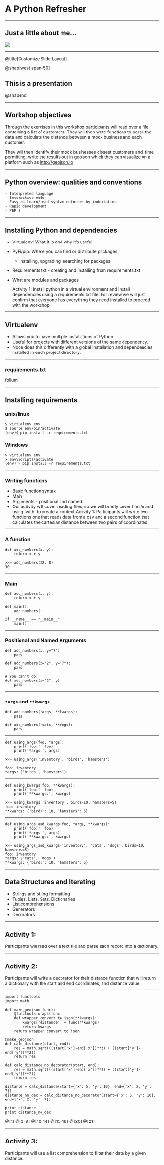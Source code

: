 # A Python Refresher

---

## Just a little about me...

![](assets/img/board-measurements.jpg)

---
@title[Customize Slide Layout]

@snap[west span-50]
## This is a presentation
@snapend

---

## Workshop objectives

Through the exercises in this workshop participants will read over a file containing a list of customers. They will then write functions to parse the data and calculate the distance between a mock business and each customer.

They will then identify their mock businesses closest customers and, time permitting, write the results out in geojson which they can visualize on a platform such as http://geojson.io

---

## Python overview: qualities and conventions

    - Interpreted language
    - Interactive mode
    - Easy to learn/read syntax enforced by indentation
    - Rapid development
    - PEP 8


---

## Installing Python and dependencies

  - Virtualenv: What it is and why it’s useful
  - PyPi/pip: Where you can find or distribute packages
      - installing, upgrading, searching for packages
  - Requirements.txt - creating and installing from requirements.txt
  - What are modules and packages

    Activity 1: Install python in a virtual environment and install dependencies using a requirements.txt file. For review we will just confirm that everyone has everything they need installed to proceed with the workshop

---

  ## Virtualenv

  - Allows you to have multiple installations of Python
  - Useful for projects with different versions of the
  same dependency.
  - Node does this differently with a global installation and dependencies
  installed in each project directory.
---

### requirements.txt

folium

---

## Installing requirements

### unix/linux

~~~~{.bash}
$ virtualenv env
$ source env/bin/activate
(env)$ pip install -r requirements.txt
~~~~

### Windows

~~~~{.bash}
> virtualenv env
> env\Scripts\activate
(env) > pip install -r requirements.txt
~~~~

---

### Writing functions

  - Basic function syntax
  - Main
  - Arguments - positional and named
  - Our activity will cover reading files, so we will briefly
   cover file i/o and using 'with' to create a context
  Activity 1: Participants will write two functions one that reads data from a csv and a second function that calculates the cartesian distance between two pairs of coordinates

---

### A function

~~~~{.python}
def add_numbers(x, y):
    return x + y
~~~~

~~~~{.python}
>>> add_numbers(22, 8)
30
~~~~

---

### Main

~~~~{.python}
def add_numbers(x, y):
    return x + y

def main():
    add_numbers()

if __name__ == "__main__":
    main()
~~~~

---

### Positional and Named Arguments

~~~~{.python}
def add_numbers(x, y="7"):
    pass

def add_numbers(x="2", y="7"):
    pass

# You can't do:
def add_numbers(x="2", y):
    pass
~~~~

---

### <code>*args</code> and <code>**kwargs</code>

~~~~{.python}
def add_numbers(*args, **kwargs):
    pass

def add_numbers(*cats, **dogs):
    pass
~~~~

---

~~~~{.python}
def using_args(foo, *args):
    print('foo:', foo)
    print('*args:', args)
~~~~

~~~~{.bash}
>>> using_args('inventory', 'birds', 'hamsters')

foo: inventory
*args: ('birds', 'hamsters')
~~~~

---

~~~~{.python}
def using_kwargs(foo, **kwargs):
    print('foo:', foo)
    print('**kwargs:', kwargs)
~~~~

~~~~{.bash}
>>> using_kwargs('inventory', birds=10, hamsters=5)
foo: inventory
**kwargs: {'birds': 10, 'hamsters': 5}
~~~~

---

~~~~{.python}
def using_args_and_kwargs(foo, *args, **kwargs):
    print('foo:', foo)
    print('*args:', args)
    print('**kwargs:', kwargs)
~~~~

~~~~{.bash}
>>> using_args_and_kwargs('inventory', 'cats', 'dogs', birds=10, hamsters=5)
foo: inventory
*args: ('cats', 'dogs')
**kwargs: {'birds': 10, 'hamsters': 5}
~~~~

---

## Data Structures and Iterating

  - Strings and string formatting
  - Tuples, Lists, Sets, Dictionaries
  - List comprehensions
  - Generators
  - Decorators

---

## Activity 1:

Participants will read over a text file and parse each record into a dictionary.

---

## Activity 2:

Participants will write a decorator for their distance function that will return a dictionary with the start and end coordinates, and distance value

---

~~~~{.python}
import functools
import math

def make_geojson(func):
    @functools.wraps(func)
    def wrapper_convert_to_json(**kwargs):
        kwargs['distance'] = func(**kwargs)
        return kwargs
    return wrapper_convert_to_json

@make_geojson
def calc_distance(start, end):
    res = math.sqrt(((start['x']-end['x'])**2) + ((start['y']-end['y'])**2))
    return res

def calc_distance_no_decorator(start, end):
    res = math.sqrt(((start['x']-end['x'])**2) + ((start['y']-end['y'])**2))
    return res

distance = calc_distance(start={'x': 5, 'y': 10}, end={'x': 2, 'y': 7})
distance_no_dec = calc_distance_no_decorator(start={'x': 5, 'y': 10}, end={'x': 2, 'y': 7})

print distance
print distance_no_dec
~~~~

@[1]
@[3-9]
@[10-14]
@[15-18]
@[20]
@[21]

---

## Activity 3:

Participants will use a list comprehension to filter their data by a given distance.

